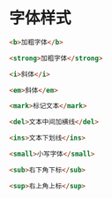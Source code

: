 # 字体样式

```html
<b>加粗字体</b>
```

```html
<strong>加粗字体</strong>
```

```html
<i>斜体</i>
```

```html
<em>斜体</em>
```

```html
<mark>标记文本</mark>
```

```html
<del>文本中间加横线</del>
```

```html
<ins>文本下划线</ins>
```

```html
<small>小写字体</small>
```

```html
<sub>右下角下标</sub>
```

```html
<sup>右上角上标</sup>
```
